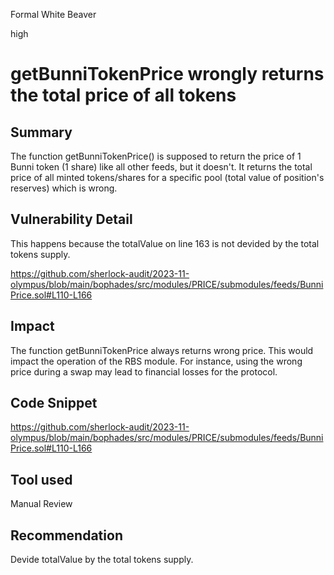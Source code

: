 Formal White Beaver

high

# getBunniTokenPrice wrongly returns the total price of all tokens

## Summary

The function getBunniTokenPrice() is supposed to return the price of 1 Bunni token (1 share) like all other feeds, but it doesn't.  It returns the total price of all minted tokens/shares for a specific pool (total value of position's reserves) which is wrong. 

## Vulnerability Detail

This happens because the totalValue on line 163 is not devided by the total tokens supply. 

https://github.com/sherlock-audit/2023-11-olympus/blob/main/bophades/src/modules/PRICE/submodules/feeds/BunniPrice.sol#L110-L166

## Impact

The function getBunniTokenPrice always returns wrong price. This would impact the operation of the RBS module. For instance, using the wrong price during a swap may lead to financial losses for the protocol.

## Code Snippet

https://github.com/sherlock-audit/2023-11-olympus/blob/main/bophades/src/modules/PRICE/submodules/feeds/BunniPrice.sol#L110-L166

## Tool used

Manual Review

## Recommendation

Devide totalValue by the total tokens supply. 